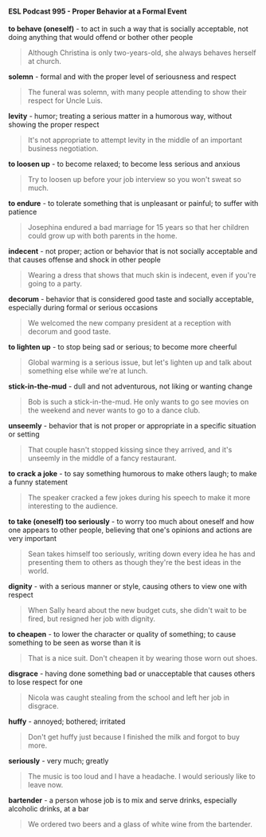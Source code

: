#### ESL Podcast 995 - Proper Behavior at a Formal Event

**to behave (oneself)** - to act in such a way that is socially acceptable, not doing
anything that would offend or bother other people

> Although Christina is only two-years-old, she always behaves herself at church.

**solemn** - formal and with the proper level of seriousness and respect

> The funeral was solemn, with many people attending to show their respect for
Uncle Luis.

**levity** - humor; treating a serious matter in a humorous way, without showing the
proper respect

> It's not appropriate to attempt levity in the middle of an important business
negotiation.

**to loosen up** - to become relaxed; to become less serious and anxious

> Try to loosen up before your job interview so you won't sweat so much.

**to endure** - to tolerate something that is unpleasant or painful; to suffer with
patience

> Josephina endured a bad marriage for 15 years so that her children could grow
up with both parents in the home.

**indecent** - not proper; action or behavior that is not socially acceptable and that
causes offense and shock in other people

> Wearing a dress that shows that much skin is indecent, even if you're going to a
party.

**decorum** - behavior that is considered good taste and socially acceptable,
especially during formal or serious occasions

> We welcomed the new company president at a reception with decorum and
good taste.

**to lighten up** - to stop being sad or serious; to become more cheerful

> Global warming is a serious issue, but let's lighten up and talk about something
else while we're at lunch.

**stick-in-the-mud** - dull and not adventurous, not liking or wanting change

> Bob is such a stick-in-the-mud. He only wants to go see movies on the
weekend and never wants to go to a dance club.

**unseemly** - behavior that is not proper or appropriate in a specific situation or
setting

> That couple hasn't stopped kissing since they arrived, and it's unseemly in the
middle of a fancy restaurant.

**to crack a joke** - to say something humorous to make others laugh; to make a
funny statement

> The speaker cracked a few jokes during his speech to make it more interesting
to the audience.

**to take (oneself) too seriously** - to worry too much about oneself and how one
appears to other people, believing that one's opinions and actions are very
important

> Sean takes himself too seriously, writing down every idea he has and
presenting them to others as though they're the best ideas in the world.

**dignity** - with a serious manner or style, causing others to view one with respect

> When Sally heard about the new budget cuts, she didn't wait to be fired, but
resigned her job with dignity.

**to cheapen** - to lower the character or quality of something; to cause something
to be seen as worse than it is

> That is a nice suit. Don't cheapen it by wearing those worn out shoes.

**disgrace** - having done something bad or unacceptable that causes others to
lose respect for one

> Nicola was caught stealing from the school and left her job in disgrace.

**huffy** - annoyed; bothered; irritated

> Don't get huffy just because I finished the milk and forgot to buy more.

**seriously** - very much; greatly

> The music is too loud and I have a headache. I would seriously like to leave
now.

**bartender** - a person whose job is to mix and serve drinks, especially alcoholic
drinks, at a bar

> We ordered two beers and a glass of white wine from the bartender.

